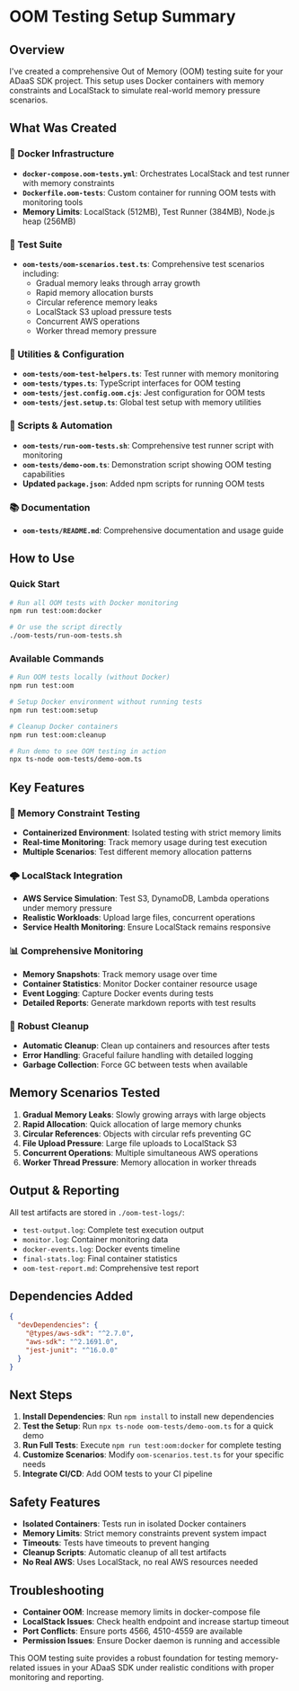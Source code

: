 # OOM Testing Setup Summary

## Overview

I've created a comprehensive Out of Memory (OOM) testing suite for your ADaaS SDK project. This setup uses Docker containers with memory constraints and LocalStack to simulate real-world memory pressure scenarios.

## What Was Created

### 🐳 Docker Infrastructure
- **`docker-compose.oom-tests.yml`**: Orchestrates LocalStack and test runner with memory constraints
- **`Dockerfile.oom-tests`**: Custom container for running OOM tests with monitoring tools
- **Memory Limits**: LocalStack (512MB), Test Runner (384MB), Node.js heap (256MB)

### 🧪 Test Suite
- **`oom-tests/oom-scenarios.test.ts`**: Comprehensive test scenarios including:
  - Gradual memory leaks through array growth
  - Rapid memory allocation bursts  
  - Circular reference memory leaks
  - LocalStack S3 upload pressure tests
  - Concurrent AWS operations
  - Worker thread memory pressure

### 🔧 Utilities & Configuration
- **`oom-tests/oom-test-helpers.ts`**: Test runner with memory monitoring
- **`oom-tests/types.ts`**: TypeScript interfaces for OOM testing
- **`oom-tests/jest.config.oom.cjs`**: Jest configuration for OOM tests
- **`oom-tests/jest.setup.ts`**: Global test setup with memory utilities

### 📜 Scripts & Automation
- **`oom-tests/run-oom-tests.sh`**: Comprehensive test runner script with monitoring
- **`oom-tests/demo-oom.ts`**: Demonstration script showing OOM testing capabilities
- **Updated `package.json`**: Added npm scripts for running OOM tests

### 📚 Documentation
- **`oom-tests/README.md`**: Comprehensive documentation and usage guide

## How to Use

### Quick Start
```bash
# Run all OOM tests with Docker monitoring
npm run test:oom:docker

# Or use the script directly
./oom-tests/run-oom-tests.sh
```

### Available Commands
```bash
# Run OOM tests locally (without Docker)
npm run test:oom

# Setup Docker environment without running tests
npm run test:oom:setup

# Cleanup Docker containers
npm run test:oom:cleanup

# Run demo to see OOM testing in action
npx ts-node oom-tests/demo-oom.ts
```

## Key Features

### 🎯 Memory Constraint Testing
- **Containerized Environment**: Isolated testing with strict memory limits
- **Real-time Monitoring**: Track memory usage during test execution
- **Multiple Scenarios**: Test different memory allocation patterns

### 🌩️ LocalStack Integration
- **AWS Service Simulation**: Test S3, DynamoDB, Lambda operations under memory pressure
- **Realistic Workloads**: Upload large files, concurrent operations
- **Service Health Monitoring**: Ensure LocalStack remains responsive

### 📊 Comprehensive Monitoring
- **Memory Snapshots**: Track memory usage over time
- **Container Statistics**: Monitor Docker container resource usage
- **Event Logging**: Capture Docker events during tests
- **Detailed Reports**: Generate markdown reports with test results

### 🧹 Robust Cleanup
- **Automatic Cleanup**: Clean up containers and resources after tests
- **Error Handling**: Graceful failure handling with detailed logging
- **Garbage Collection**: Force GC between tests when available

## Memory Scenarios Tested

1. **Gradual Memory Leaks**: Slowly growing arrays with large objects
2. **Rapid Allocation**: Quick allocation of large memory chunks
3. **Circular References**: Objects with circular refs preventing GC
4. **File Upload Pressure**: Large file uploads to LocalStack S3
5. **Concurrent Operations**: Multiple simultaneous AWS operations
6. **Worker Thread Pressure**: Memory allocation in worker threads

## Output & Reporting

All test artifacts are stored in `./oom-test-logs/`:
- `test-output.log`: Complete test execution output
- `monitor.log`: Container monitoring data
- `docker-events.log`: Docker events timeline
- `final-stats.log`: Final container statistics
- `oom-test-report.md`: Comprehensive test report

## Dependencies Added

```json
{
  "devDependencies": {
    "@types/aws-sdk": "^2.7.0",
    "aws-sdk": "^2.1691.0",
    "jest-junit": "^16.0.0"
  }
}
```

## Next Steps

1. **Install Dependencies**: Run `npm install` to install new dependencies
2. **Test the Setup**: Run `npx ts-node oom-tests/demo-oom.ts` for a quick demo
3. **Run Full Tests**: Execute `npm run test:oom:docker` for complete testing
4. **Customize Scenarios**: Modify `oom-scenarios.test.ts` for your specific needs
5. **Integrate CI/CD**: Add OOM tests to your CI pipeline

## Safety Features

- **Isolated Containers**: Tests run in isolated Docker containers
- **Memory Limits**: Strict memory constraints prevent system impact
- **Timeouts**: Tests have timeouts to prevent hanging
- **Cleanup Scripts**: Automatic cleanup of all test artifacts
- **No Real AWS**: Uses LocalStack, no real AWS resources needed

## Troubleshooting

- **Container OOM**: Increase memory limits in docker-compose file
- **LocalStack Issues**: Check health endpoint and increase startup timeout
- **Port Conflicts**: Ensure ports 4566, 4510-4559 are available
- **Permission Issues**: Ensure Docker daemon is running and accessible

This OOM testing suite provides a robust foundation for testing memory-related issues in your ADaaS SDK under realistic conditions with proper monitoring and reporting.

